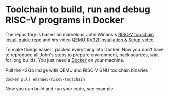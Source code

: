 # Toolchain to build, run and debug RISC-V programs in Docker

The repository is based on marvelous John Winans's [RISC-V toolchain install guide repo](https://github.com/johnwinans/riscv-toolchain-install-guide) and his video [QEMU RV32I Installation & Setup video](https://www.youtube.com/watch?v=iWQRV-KJ7tQ)

To make things easier I packed everything into Docker. Now you don't have to reproduce all John's steps to prepare environment, hack sources, wait for long builds. You just need a [Docker](https://docs.docker.com/engine/install/) on your machine.

Pull the <2Gb image with QEMU and RISC-V GNU toolchain binaries
```
docker pull emanaev/riscv-toolchain
```

Now you can build and run your code, see example.
